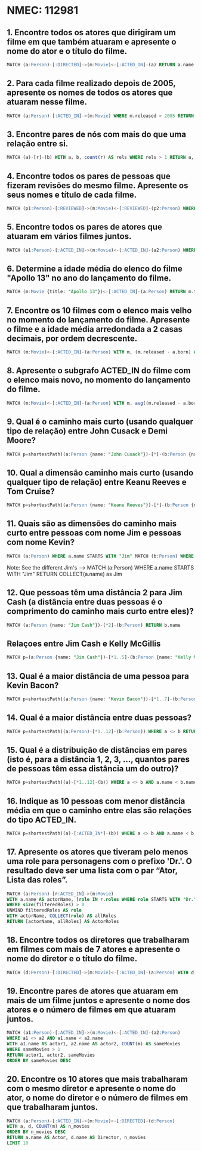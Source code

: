 # NMEC: 112981

## 1. Encontre todos os atores que dirigiram um filme em que também atuaram e apresente o nome do ator e o título do filme.
```sql
MATCH (a:Person)-[:DIRECTED]->(m:Movie)<-[:ACTED_IN]-(a) RETURN a.name AS Actor, m.title AS Movie
```

## 2. Para cada filme realizado depois de 2005, apresente os nomes de todos os atores que atuaram nesse filme.
```sql
MATCH (a:Person)-[:ACTED_IN]->(m:Movie) WHERE m.released > 2005 RETURN m.title AS Movie, COLLECT(a.name) AS Actors
```

## 3. Encontre pares de nós com mais do que uma relação entre si.
```sql
MATCH (a)-[r]-(b) WITH a, b, count(r) AS rels WHERE rels > 1 RETURN a, b, rels
```

## 4. Encontre todos os pares de pessoas que fizeram revisões do mesmo filme. Apresente os seus nomes e título de cada filme.
```sql
MATCH (p1:Person)-[:REVIEWED]->(m:Movie)<-[:REVIEWED]-(p2:Person) WHERE p1 <> p2 AND p1.name < p2.name RETURN p1.name AS Person1, p2.name AS Person2, m.title AS Movie
```

## 5. Encontre todos os pares de atores que atuaram em vários filmes juntos.
```sql
MATCH (a1:Person)-[:ACTED_IN]->(m:Movie)<-[:ACTED_IN]-(a2:Person) WHERE a1 <> a2 AND a1.name < a2.name WITH a1, a2, count(m) AS movies WHERE movies > 1 RETURN a1.name AS Actor1, a2.name AS Actor2, movies AS Movies
```

## 6. Determine a idade média do elenco do filme "Apollo 13" no ano do lançamento do filme.
```sql
MATCH (m:Movie {title: "Apollo 13"})<-[:ACTED_IN]-(a:Person) RETURN m.title AS Movie, m.released AS Released, avg(m.released - a.born) AS AverageAge
```

## 7. Encontre os 10 filmes com o elenco mais velho no momento do lançamento do filme. Apresente o filme e a idade média arredondada a 2 casas decimais, por ordem decrescente.
```sql
MATCH (m:Movie)<-[:ACTED_IN]-(a:Person) WITH m, (m.released - a.born) AS age RETURN m.title AS Movie, round(avg(age), 2) AS AverageAge ORDER BY AverageAge DESC LIMIT 10
```

## 8. Apresente o subgrafo ACTED_IN do filme com o elenco mais novo, no momento do lançamento do filme.
```sql
MATCH (m:Movie)<-[:ACTED_IN]-(a:Person) WITH m, avg((m.released - a.born)) AS age, COLLECT(a) AS actors RETURN m, actors ORDER BY age ASC LIMIT 1 
```

## 9. Qual é o caminho mais curto (usando qualquer tipo de relação) entre John Cusack e Demi Moore?
```sql
MATCH p=shortestPath((a:Person {name: "John Cusack"})-[*]-(b:Person {name: "Demi Moore"})) RETURN p -- as i've done it in the neo4j demo
```

## 10. Qual a dimensão caminho mais curto (usando qualquer tipo de relação) entre Keanu Reeves e Tom Cruise?
```sql
MATCH p=shortestPath((a:Person {name: "Keanu Reeves"})-[*]-(b:Person {name: "Tom Cruise"})) RETURN length(p)
```

## 11. Quais são as dimensões do caminho mais curto entre pessoas com nome Jim e pessoas com nome Kevin?
```sql
MATCH (a:Person) WHERE a.name STARTS WITH "Jim" MATCH (b:Person) WHERE b.name STARTS WITH "Kevin" MATCH p=shortestPath((a)-[*]-(b)) RETURN length(p)
```

Note: See the different Jim's --> MATCH (a:Person) WHERE a.name STARTS WITH "Jim" RETURN COLLECT(a.name) as Jim

## 12. Que pessoas têm uma distância 2 para Jim Cash (a distância entre duas pessoas é o comprimento do caminho mais curto entre eles)?
```sql
MATCH (a:Person {name: "Jim Cash"})-[*2]-(b:Person) RETURN b.name
```

## Relaçoes entre Jim Cash e Kelly McGillis
```sql
MATCH p=(a:Person {name: "Jim Cash"})-[*1..5]-(b:Person {name: "Kelly McGillis"}) RETURN p
```

## 13. Qual é a maior distância de uma pessoa para Kevin Bacon?
```sql
MATCH p=shortestPath((a:Person {name: "Kevin Bacon"})-[*1..7]-(b:Person)) WHERE a <> b RETURN max(length(p)) 
```

## 14. Qual é a maior distância entre duas pessoas?
```sql
MATCH p=shortestPath((a:Person)-[*1..12]-(b:Person)) WHERE a <> b RETURN max(length(p))
```

## 15. Qual é a distribuição de distâncias em pares (isto é, para a distância 1, 2, 3, ..., quantos pares de pessoas têm essa distância um do outro)?
```sql
MATCH p=shortestPath((a)-[*1..12]-(b)) WHERE a <> b AND a.name < b.name RETURN length(p) AS Distance, count(*) AS Pairs ORDER BY Distance
```

## 16. Indique as 10 pessoas com menor distância média em que o caminho entre elas são relações do tipo ACTED_IN.
```sql
MATCH p=shortestPath((a)-[:ACTED_IN*]-(b)) WHERE a <> b AND a.name < b.name  RETURN a.name AS Person1, round(avg(length(p)), 2) AS AverageDistance ORDER BY AverageDistance LIMIT 10
```

## 17. Apresente os atores que tiveram pelo menos uma role para personagens com o prefixo 'Dr.'. O resultado deve ser uma lista com o par “Ator, Lista das roles”.
```sql
MATCH (a:Person)-[r:ACTED_IN]->(m:Movie) 
WITH a.name AS actorName, [role IN r.roles WHERE role STARTS WITH "Dr."] AS filteredRoles
WHERE size(filteredRoles) > 0 
UNWIND filteredRoles AS role
WITH actorName, COLLECT(role) AS allRoles   
RETURN [actorName, allRoles] AS ActorRoles
```

## 18. Encontre todos os diretores que trabalharam em filmes com mais de 7 atores e apresente o nome do diretor e o título do filme.
```sql
MATCH (d:Person)-[:DIRECTED]->(m:Movie)<-[:ACTED_IN]-(a:Person) WITH d, m, count(a) AS actors WHERE actors > 7 RETURN d.name AS Director, m.title AS Movie
```

## 19. Encontre pares de atores que atuaram em mais de um filme juntos e apresente o nome dos atores e o número de filmes em que atuaram juntos.
```sql
MATCH (a1:Person)-[:ACTED_IN]->(m:Movie)<-[:ACTED_IN]-(a2:Person)
WHERE a1 <> a2 AND a1.name < a2.name
WITH a1.name AS actor1, a2.name AS actor2, COUNT(m) AS sameMovies
WHERE sameMovies > 1
RETURN actor1, actor2, sameMovies
ORDER BY sameMovies DESC
```

## 20. Encontre os 10 atores que mais trabalharam com o mesmo diretor e apresente o nome do ator, o nome do diretor e o número de filmes em que trabalharam juntos.
```sql
MATCH (a:Person)-[:ACTED_IN]->(m:Movie)<-[:DIRECTED]-(d:Person)
WITH a, d, COUNT(m) AS n_movies
ORDER BY n_movies DESC
RETURN a.name AS Actor, d.name AS Director, n_movies
LIMIT 10
```

